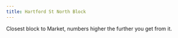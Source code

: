 ```yaml
---
title: Hartford St North Block
---
```


Closest block to Market, numbers higher the further you get from it.
